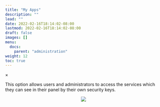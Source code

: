 ```yaml
---
title: "My Apps"
description: ""
lead: ""
date: 2022-02-16T18:14:02-08:00
lastmod: 2022-02-16T18:14:02-08:00
draft: false
images: []
menu:
  docs:
    parent: "administration"
weight: 12
toc: true
---
```


<div id="_modal" class="modal">
  <span class="close">&times;</span>
  <img class="modal-content" id="img01">
</div>

This option allows users and administrators to access the services which they can see in their panel by their own security keys.

<div align="center">
    <img src="/images/vendor/Panel/admin_myapps.png" class="doc-img-frame">
</div>

